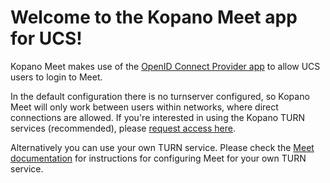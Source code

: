 # Welcome to the Kopano Meet app for UCS!

Kopano Meet makes use of the [OpenID Connect Provider app](#module=appcenter:appcenter:0:id:openid-connect-provider) to allow UCS users to login to Meet.

In the default configuration there is no turnserver configured, so Kopano Meet will only work between users within networks, where direct connections are allowed. If you're interested in using the Kopano TURN services (recommended), please [request access here](https://meet-app.io/free-unsupported-community-package).

Alternatively you can use your own TURN service. Please check the [Meet documentation](https://documentation.kopano.io/kopano_meet_manual/) for instructions for configuring Meet for your own TURN service.
